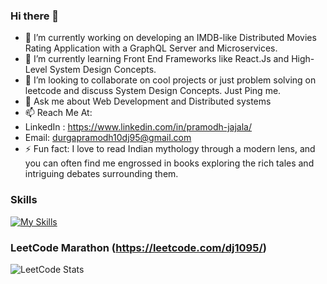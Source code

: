 ### Hi there 👋
- 🔭 I’m currently working on developing an IMDB-like Distributed Movies Rating Application with a GraphQL Server and Microservices.
- 🌱 I’m currently learning Front End Frameworks like React.Js and High-Level System Design Concepts.
- 👯 I’m looking to collaborate on cool projects or just problem solving on leetcode and discuss System Design Concepts. Just Ping me.
- 💬 Ask me about Web Development and Distributed systems 
- 📫 Reach Me At: 
- LinkedIn : https://www.linkedin.com/in/pramodh-jajala/  
- Email: durgapramodh10dj95@gmail.com
- ⚡ Fun fact: I love to read Indian mythology through a modern lens, and you can often find me engrossed in books exploring the rich tales and intriguing debates surrounding them.
### Skills
[![My Skills](https://skillicons.dev/icons?i=c,python,php,java,spring,hibernate,bootstrap,css,js,angular,react,vue,mysql,graphql,kafka,jenkins,aws,gcp,docker,kubernetes,github,git,postman&perline=8)](https://skillicons.dev)

### LeetCode Marathon (https://leetcode.com/dj1095/)

![LeetCode Stats](https://leetcard.jacoblin.cool/dj1095?theme=unicorn&font=Bungee%20Shade)
